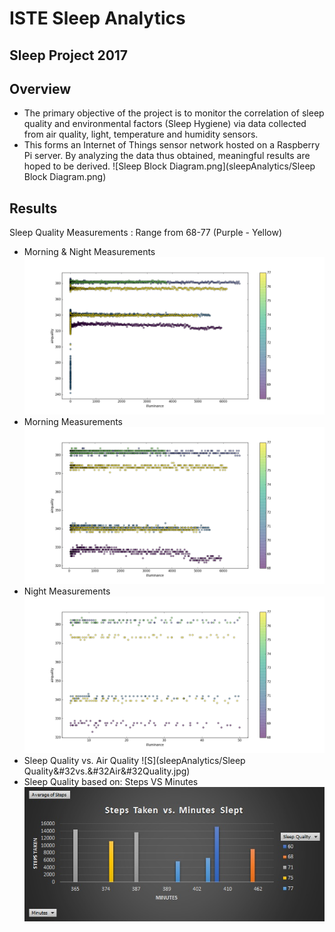 # ISTE Sleep Analytics
## Sleep Project 2017

## Overview
* The primary objective of the project is to monitor the correlation of sleep quality and environmental factors (Sleep Hygiene) via data collected from air quality, light, temperature and humidity sensors.
* This forms an Internet of Things sensor network hosted on a Raspberry Pi server. By analyzing the data thus obtained, meaningful results are hoped to be derived.
![Sleep Block Diagram.png](sleepAnalytics/Sleep Block Diagram.png)

## Results

Sleep Quality Measurements : Range from 68-77 (Purple - Yellow)

* Morning & Night Measurements
![Data_all](sleepAnalytics/Data_all.png)
* Morning Measurements
![Data_50_above](sleepAnalytics/Data_50_above.png)
* Night Measurements
![Data_50_above](sleepAnalytics/Data_dark.png)
* Sleep Quality vs. Air Quality
![S](sleepAnalytics/Sleep Quality&#32vs.&#32Air&#32Quality.jpg)
* Sleep Quality based on: Steps VS Minutes
![StepsvMinutes](sleepAnalytics/StepsvMinutes.jpg)







